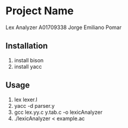 # Project Name

Lex Analyzer A01709338 Jorge Emiliano Pomar 


## Installation

1. install bison
2. install yacc 


## Usage

1. lex lexer.l
2. yacc -d parser.y 
3. gcc lex.yy.c y.tab.c -o lexicAnalyzer
4. ./lexicAnalyzer < example.ac
